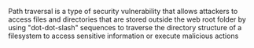 Path traversal is a type of security vulnerability that allows attackers to access files and directories that are stored outside the web root folder by using "dot-dot-slash" sequences to traverse the directory structure of a filesystem to access sensitive information or execute malicious actions
